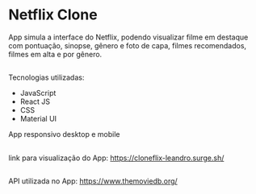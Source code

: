 # Netflix Clone
App simula a interface do Netflix, podendo visualizar filme em destaque com pontuação, sinopse, gênero e foto de capa,
filmes recomendados, filmes em alta e por gênero.

##

Tecnologias utilizadas:

- JavaScript
- React JS
- CSS
- Material UI

App responsivo desktop e mobile

##

link para visualização do App:
https://cloneflix-leandro.surge.sh/

##

API utilizada no App:
https://www.themoviedb.org/

